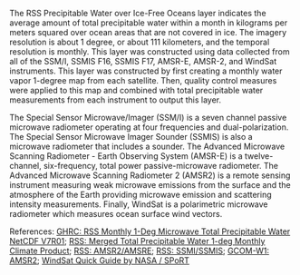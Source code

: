 The RSS Precipitable Water over Ice-Free Oceans layer indicates the average amount of total precipitable water within a month in kilograms per meters squared over ocean areas that are not covered in ice. The imagery resolution is about 1 degree, or about 111 kilometers, and the temporal resolution is monthly. This layer was constructed using data collected from all of the SSM/I, SSMIS F16, SSMIS F17, AMSR-E, AMSR-2, and WindSat instruments. This layer was constructed by first creating a monthly water vapor 1-degree map from each satellite. Then, quality control measures were applied to this map and combined with total precipitable water measurements from each instrument to output this layer.

The Special Sensor Microwave/Imager (SSM/I) is a seven channel passive microwave radiometer operating at four frequencies and dual-polarization. The Special Sensor Microwave Imager Sounder (SSMIS) is also a microwave radiometer that includes a sounder. The Advanced Microwave Scanning Radiometer - Earth Observing System (AMSR-E) is a twelve-channel, six-frequency, total power passive-microwave radiometer. The Advanced Microwave Scanning Radiometer 2 (AMSR2) is a remote sensing instrument measuring weak microwave emissions from the surface and the atmosphere of the Earth providing microwave emission and scattering intensity measurements. Finally, WindSat is a polarimetric microwave radiometer which measures ocean surface wind vectors.

References: [GHRC: RSS Monthly 1-Deg Microwave Total Precipitable Water NetCDF V7R01](https://doi.org/10.5067/MEASURES/MULTIPLE/WATER_VAPOR/DATA302);
[RSS: Merged Total Precipitable Water 1-deg Monthly Climate Product](http://www.remss.com/measurements/atmospheric-water-vapor/tpw-1-deg-product);
[RSS: AMSR2/AMSRE](http://www.remss.com/missions/amsr);
[RSS: SSMI/SSMIS](http://www.remss.com/missions/ssmi/);
[GCOM-W1: AMSR2](https://suzaku.eorc.jaxa.jp/GCOM_W/w_amsr2/whats_amsr2.html);
[WindSat Quick Guide by NASA / SPoRT](https://weather.msfc.nasa.gov/sport/survey/windSat/WindSat_Reference_Guide.pdf)
